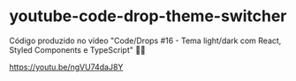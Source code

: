 # youtube-code-drop-theme-switcher
Código produzido no vídeo "Code/Drops #16 - Tema light/dark com React, Styled Components e TypeScript" 🚀🔥

https://youtu.be/ngVU74daJ8Y
